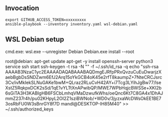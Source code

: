 ## Invocation

	export GITHUB_ACCESS_TOKEN=xxxxxxxxx
	ansible-playbook --inventory inventory.yaml wsl-debian.yaml 

## WSL Debian setup

cmd.exe:
	wsl.exe --unregister Debian
	Debian.exe install --root

root@debian:
	apt-get update
	apt-get -y install openssh-server python3
	service ssh start
	ssh-keygen -t rsa -N "" -f ~/.ssh/id_rsa -q
	echo "ssh-rsa AAAAB3NzaC1yc2EAAAADAQABAAABAQDmgEJRfpPRxQvzuCuEuDwarjzXaebBgbDsSNDZwm6EfJ2Arq15oYkGCB4oK45e2rfT8kaumpZ+7NteCRCJsrc3Cv/ivMkIekSLNuGAKe1bwM+QLraz2RLuCvH42AY+i7Tcg3LYihJgBw77/lseXstZ5RqkpxDCK2sSd/1qE1vYLTtXnAPwibQP/MWE7WPbHqjcBWSSe+XKl2b6sGiTA3H3KABIgHB6FSCbLmhqVMaDzwufkWhs/oeQnc6Kt7C8GA4x1DhAJmmZ237r4h/pu02KHpyL2OI2Z1sziBWNob/+WD0v/3jyzxaWcDWsOkEE1BE73osRbFU0W3sBnrGY8f7D mandl@DESKTOP-IH85M40" >> ~/.ssh/authorized_keys
